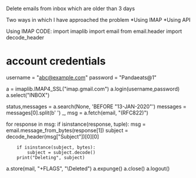 Delete emails from inbox which are older than 3 days 

Two ways in which I have approached the problem 
*Using IMAP
*Using API

Using IMAP
CODE:
import imaplib
import email
from email.header import decode_header

# account credentials
username = "abc@example.com"
password = "Pandaeats@1"

a = imaplib.IMAP4_SSL("imap.gmail.com")
a.login(username,password)
a.select("INBOX")

status,messages = a.search(None, 'BEFORE "13-JAN-2020"')
messages = messages[0].split(b' ')
_, msg = a.fetch(email, "(RFC822)")


for response in msg:
    if isinstance(response, tuple):
        msg = email.message_from_bytes(response[1])
        subject = decode_header(msg["Subject"])[0][0]

        if isinstance(subject, bytes):
            subject = subject.decode()
        print("Deleting", subject)

a.store(mail, "+FLAGS", "\\Deleted")
a.expunge()
a.close()
a.logout()


